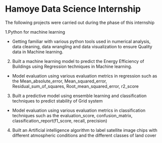 # Hamoye Data Science Internship
The following projects were carried out during the phase of this internship

1.Python for machine learning
+ Getting familiar with various python tools used in numerical analysis, data cleaning, data wrangling and data visualization to ensure Quality data in Machine learning.

2. Built a machine learning model to predict the Energy Efficiency of Buildings using Regression techniques in Machine learning.
+ Model evaluation using various evaluation metrics in regression such as the  Mean_absolute_error, Mean_squared_error, Residual_sum_of_squares, Root_mean_squared_error, r2_score 

3. Built a predictive model using ensemble learning and classification techniques to predict stability of Grid system
+ Model evaluation using various evaluation metrics in classification techniques such as the evaluation_score, confusion_matrix, classification_report(f1_score, recall, precision)

4. Built an Artificial intelligence algorithm to label satellite image chips with different atmospheric conditions and the different classes of land cover
